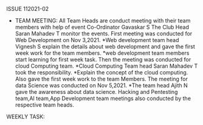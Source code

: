 ISSUE 112021-02

- TEAM MEETING:
  All Team Heads are conduct meeting with their team members with help of event Co-Ordinator Gavaskar S
  The Club Head  Saran Mahadev T monitor the events.
  First meeting was conducted for Web Development on Nov 3,2021.
   *Web development  team head Vignesh S explain the details about web development and gave the first week work for the team members.
   *web development team members start learning for first week task.
  Then the meeting was conducted for cloud Computing team.
   *Cloud Computing Team head Saran Mahadev T took the responsibility.
   *Explain the concept of the cloud computing. Also gave the first week work to the team Members.
  The meeting for data Science was conducted on Nov 5,2021.
    *The team head Ajith N gave the awareness about data science.
  Hacking and Pentesting team,AI team,App Development team meetings also conducted by the respective team  heads.


WEEKLY TASK:

